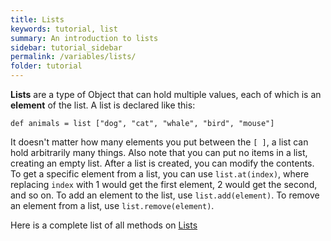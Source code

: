 ```yaml
---
title: Lists
keywords: tutorial, list
summary: An introduction to lists
sidebar: tutorial_sidebar
permalink: /variables/lists/
folder: tutorial
---
```

**Lists** are a type of Object that can hold multiple values, each of which is an **element** of
the list. A list is declared like this:

```
def animals = list ["dog", "cat", "whale", "bird", "mouse"]
```

It doesn't matter how many elements you put between the `[ ]`, a list can hold arbitrarily
many things. Also note that you can put no items in a list, creating an empty list.
After a list is created, you can modify the contents. To get a specific element from a list, you
can use `list.at(index)`, where replacing `index` with 1 would get the first element,
2 would get the second, and so on. To add an element to the list, use `list.add(element)`.
To remove an element from a list, use `list.remove(element)`.

<object id="example-1" data="{{site.editor}}?lists" width="100%" height="550px"> </object>

Here is a complete list of all methods on [Lists](http://gracelang.org/documents/grace-prelude-0.7.0.html#list)
